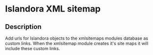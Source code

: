 # Islandora XML sitemap

## Description
Add urls for Islandora objects to the xmlsitemaps modules database as custom links.  When the xmlsitemap module creates it's site maps it will include these custom links.

